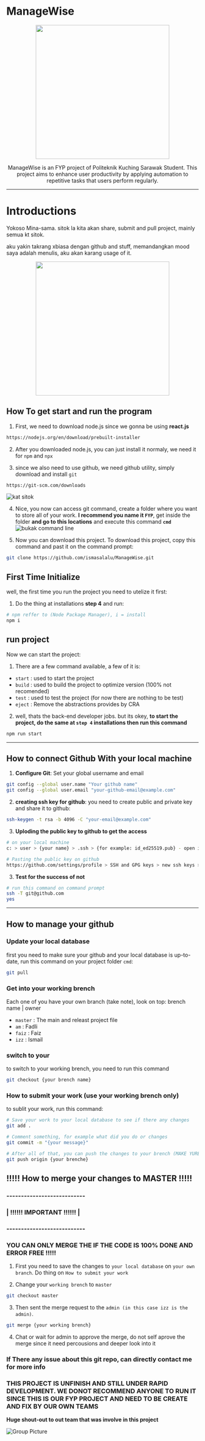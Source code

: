 # ManageWise

<p align="center">
  <img src="git-image/ManageWise.jpg" width="350" />
</p>

<p align="center">
  ManageWise is an FYP project of Politeknik Kuching Sarawak Student. This project aims to enhance user productivity by applying automation to repetitive tasks that users perform regularly.
</p>


---

# Introductions

Yokoso Mina-sama. sitok la kita akan share, submit and pull project, mainly semua kt sitok.

aku yakin takrang xbiasa dengan github and stuff, memandangkan mood saya adalah menulis, aku akan karang usage of it.

<div align="center">
  <img src="git-image/nice.png" width="350" />
</div>

## How To get start and run the program

1. First, we need to download node.js since we gonna be using **react.js**
```sh
https://nodejs.org/en/download/prebuilt-installer
```

2. After you downloaded node.js, you can just install it normaly, we need it for `npm` and `npx`

3. since we also need to use github, we need github utility, simply download and install `git`
```sh
https://git-scm.com/downloads
```
![kat sitok](git-image/dgit.png)

4. Nice, you now can access git command, create a folder where you want to store all of your work. **I recommend you name it `FYP`**, get inside the folder **and go to this locations** and execute this command **`cmd`**
![bukak command line](git-image/cmd.png)

5. Now you can download this project. To download this project, copy this command and past it on the command prompt:
```sh
git clone https://github.com/ismasalalu/ManageWise.git
```

## First Time Initialize 

well, the first time you run the project you need to utelize it first:

1. Do the thing at installations **step 4** and run:
```sh
# npm reffer to (Node Package Manager), i = install
npm i
```

## run project

Now we can start the project:

1. There are a few command available, a few of it is:

- `start` : used to start the project
- `build` : used to build the project to optimize version (100% not recomended)
- `test`  : used to test the project (for now there are nothing to be test) 
- `eject` : Remove the abstractions provides by CRA

2. well, thats the back-end developer jobs. but its okey, **to start the project, do the same at `step 4` installations then run this command**
```sh
npm run start
```

---

## How to connect Github With your local machine

1. **Configure Git**: Set your global username and email
```sh
git config --global user.name "Your github name"
git config --global user.email "your-github-email@example.com"

```

2. **creating ssh key for github**: you need to create public and private key and share it to github:
```sh
ssh-keygen -t rsa -b 4096 -C "your-email@example.com"
```
3. **Uploding the public key to github to get the access**
```sh
# on your local machine
c: > user > {your name} > .ssh > {for example: id_ed25519.pub} - open it with notepad and copy the content, it must start with ssh-ed25519 and end with your email

# Pasting the public key on github
https://github.com/settings/profile > SSH and GPG keys > new ssh keys > put your title and past the key 
```

3. **Test for the success of not**
```sh
# run this command on command prompt
ssh -T git@github.com
yes
```

---

## How to manage your github

### Update your local database
first you need to make sure your github and your local database is up-to-date, run this command on your project folder `cmd`:
```sh
git pull 
```

### Get into your working brench
Each one of you have your own branch (take note), look on top:
 brench name   |   owner
* `master`     : The main and releast project file
* `am`         : Fadli
* `faiz`       : Faiz
* `izz`        : Ismail

### switch to your 
to switch to your working brench, you need to run this command
```sh
git checkout {your brench name}
```

### How to submit your work (use your working brench only)
to sublit your work, run this command:
```sh
# Save your work to your local database to see if there any changes
git add .

# Comment something, for example what did you do or changes
git commit -m "{your message}"

# After all of that, you can push the changes to your brench (MAKE YURE YOU ARE IN YOUR BRENCHE)
git push origin {your brenche}
```

## !!!!! How to merge your changes to MASTER !!!!!

### ---------------------------
### | !!!!!! IMPORTANT !!!!!! |
### ---------------------------
### YOU CAN ONLY MERGE THE IF THE CODE IS 100% DONE AND ERROR FREE !!!!!

1. First you need to save the changes to `your local database` on `your own branch`. Do thing on `How to submit your work`

2. Change your `working brench` to `master`
```sh 
git checkout master
```

3. Then sent the merge request to the `admin (in this case izz is the admin)`. 
```sh
git merge {your working brench}
```

4. Chat or wait for admin to approve the merge, do not self aprove the merge since it need percousions and deeper look into it
   

### If There any issue about this git repo, can directly contact me for more info


### THIS PROJECT IS UNFINISH AND STILL UNDER RAPID DEVELOPMENT. WE DONOT RECOMMEND ANYONE TO RUN IT SINCE THIS IS OUR FYP PROJECT AND NEED TO BE CREATE AND FIX BY OUR OWN TEAMS

**Huge shout-out to out team that was involve in this project**

![Group Picture](git-image/gp.png)